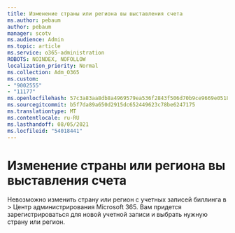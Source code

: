 ```yaml
---
title: Изменение страны или региона вы выставления счета
ms.author: pebaum
author: pebaum
manager: scotv
ms.audience: Admin
ms.topic: article
ms.service: o365-administration
ROBOTS: NOINDEX, NOFOLLOW
localization_priority: Normal
ms.collection: Adm_O365
ms.custom:
- "9002555"
- "11177"
ms.openlocfilehash: 57c3a83aa8db8a4969579ea536f2843f506d70b9ce9669e0518ebd6f6e98acbb
ms.sourcegitcommit: b5f7da89a650d2915dc652449623c78be6247175
ms.translationtype: MT
ms.contentlocale: ru-RU
ms.lasthandoff: 08/05/2021
ms.locfileid: "54018441"
---
```

# <a name="change-billing-country-or-region"></a>Изменение страны или региона вы выставления счета

Невозможно изменить страну или регион с учетных записей биллинга в  >   Центр администрирования Microsoft 365. Вам придется зарегистрироваться для новой учетной записи и выбрать нужную страну или регион. 